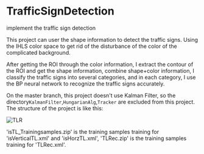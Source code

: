 # TrafficSignDetection
implement the traffic sign detection

This project can user the shape information to detect the traffic signs. Using the IHLS color space to get rid of 
the disturbance of the color of the complicated background.

After getting the ROI through the color information, I extract the contour of the ROI and get the shape information,
combine shape+color information, I classify the traffic signs into several categories, and in each category, I use the 
BP neural network to recognize the traffic signs accurately.

On the master branch, this project doesn't use Kalman Filter, so the directory`KalmanFilter`,`HungarianAlg`,`Tracker` are excluded from this project. The structure of the project is like this:

![TLR](http://7xniym.com1.z0.glb.clouddn.com/TLR_Structure.png)


'isTL_Trainingsamples.zip' is the training samples training for 'isVerticalTL.xml' and 'isHorzTL.xml', 'TLRec.zip' is the training samples training for 'TLRec.xml'.